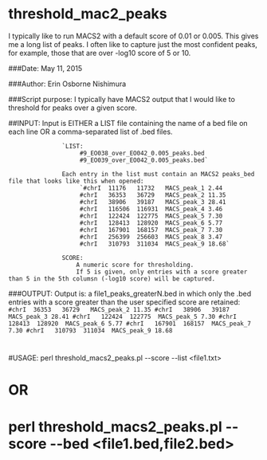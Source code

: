 # threshold_mac2_peaks
I typically like to run MACS2 with a default score of 0.01 or 0.005. This gives me a long list of peaks. I often like to capture just the most confident peaks, for example, those that are over -log10 score of 5 or 10.

###Date: May 11, 2015

###Author: Erin Osborne Nishimura

###Script purpose:  I typically have MACS2 output that I would like to threshold for peaks over a given score. 

##INPUT: Input is    EITHER a LIST file containing the name of a bed file on each line
                   OR a comma-separated list of .bed files.

                   `LIST:
                        #9_EO038_over_EO042_0.005_peaks.bed
                        #9_EO039_over_EO042_0.005_peaks.bed`

                   Each entry in the list must contain an MACS2 peaks_bed file that looks like this when opened:
                        `#chrI	11176	11732	MACS_peak_1	2.44
                        #chrI	36353	36729	MACS_peak_2	11.35
                        #chrI	38906	39187	MACS_peak_3	28.41
                        #chrI	116506	116931	MACS_peak_4	3.46
                        #chrI	122424	122775	MACS_peak_5	7.30
                        #chrI	128413	128920	MACS_peak_6	5.77
                        #chrI	167901	168157	MACS_peak_7	7.30
                        #chrI	256399	256603	MACS_peak_8	3.47
                        #chrI	310793	311034	MACS_peak_9	18.68`
                    
                   SCORE:
                       A numeric score for thresholding.
                       If 5 is given, only entries with a score greater than 5 in the 5th columsn (-log10 score) will be captured.

###OUTPUT: Output is:     a file1_peaks_greaterN.bed in which only the .bed entries with a score greater than the user specified score are retained:
                        `#chrI	36353	36729	MACS_peak_2	11.35
                        #chrI	38906	39187	MACS_peak_3	28.41
                        #chrI	122424	122775	MACS_peak_5	7.30
                        #chrI	128413	128920	MACS_peak_6	5.77
                        #chrI	167901	168157	MACS_peak_7	7.30
                        #chrI	310793	311034	MACS_peak_9	18.68`
#                        
#                        
#USAGE:  perl threshold_macs2_peaks.pl --score <N> --list <file1.txt>
#        OR
#        perl threshold_macs2_peaks.pl --score <N> --bed <file1.bed,file2.bed>
